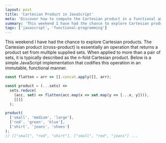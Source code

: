 ```yaml
---
layout: post
title: 'Cartesian Product in JavaScript'
meta: 'Discover how to compute the Cartesian product in a functional and immutable manner using JavaScript ES2015.'
summary: 'This weekend I have had the chance to explore Cartesian products. The Cartesian product (cross-product) is essentially an operation that returns a product set from multiple supplied sets.'
tags: ['javascript', 'functional-programming']
---
```


This weekend I have had the chance to explore Cartesian products.
The Cartesian product (cross-product) is essentially an operation that returns a product set from multiple supplied sets.
When applied to more than a pair of sets, it is typically described as the n-fold Cartesian product.
Below is a simple JavaScript implementation that codifies this operation in an immutable, functional manner.

```js
const flatten = arr => [].concat.apply([], arr);

const product = (...sets) =>
  sets.reduce(
    (acc, set) => flatten(acc.map(x => set.map(y => [...x, y]))),
    [[]]
  );

product(
  ['small', 'medium', 'large'],
  ['red', 'green', 'blue'],
  ['shirt', 'jeans', 'shoes']
);
// [["small", "red", "shirt"], ["small", "red", "jeans"] ...
```
